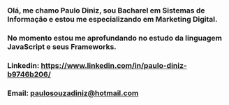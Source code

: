 ### Olá, me chamo Paulo Diniz, sou Bacharel em Sistemas de Informação e estou me especializando em Marketing Digital.
### No momento estou me aprofundando no estudo da linguagem JavaScript e seus Frameworks.

### Linkedin: https://www.linkedin.com/in/paulo-diniz-b9746b206/ 
### Email: paulosouzadiniz@hotmail.com
